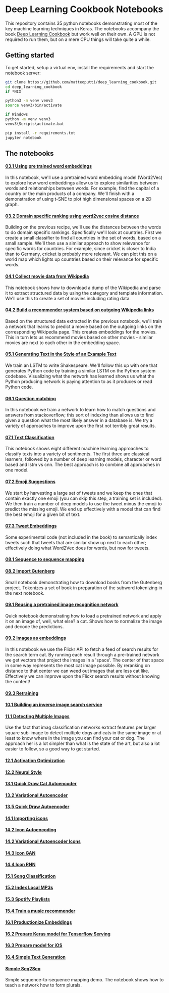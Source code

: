 # Deep Learning Cookbook Notebooks

This repository contains 35 python notebooks demonstrating most of the key
machine learning techniques in Keras. The notebooks accompany the book
[Deep Learning Cookbook](https://www.amazon.com/Deep-Learning-Cookbook-Practical-Recipes) but work well on their own. A GPU is not required to run them,
but on a mere CPU things will take quite a while.

## Getting started

To get started, setup a virtual env, install the requirements and start the notebook server:

```Bash
git clone https://github.com/matteoputti/deep_learning_cookbook.git
cd deep_learning_cookbook
if *NIX

python3 -m venv venv3
source venv3/bin/activate

if Windows
python -m venv venv3
venv3\Scripts\activate.bat

pip install -r requirements.txt
jupyter notebook
```

## The notebooks

#### [03.1 Using pre trained word embeddings](https://github.com/matteoputti/deep_learning_cookbook/blob/master/03.1%20Using%20pre%20trained%20word%20embeddings.ipynb)

In this notebook, we'll use a pretrained word embedding model (Word2Vec) to explore how word embeddings allow us
to explore similarities between words and relationships between words. For example, find the capital of a country
or the main products of a company. We'll finish with a demonstration of using t-SNE to plot high dimensional
spaces on a 2D graph. 

#### [03.2 Domain specific ranking using word2vec cosine distance](https://github.com/matteoputti/deep_learning_cookbook/blob/master/03.2%20Domain%20specific%20ranking%20using%20word2vec%20cosine%20distance.ipynb)

Building on the previous recipe, we'll use the distances between the words to do domain specific rankings. Specifically
we'll look at countries. First we create a small classifier to find all countries in the set of words, based on a small
sample. We'll then use a similar approach to show relevance for specific words for countries. For example, since
cricket is closer to India than to Germany, cricket is probably more relevant. We can plot this on a world map which
lights up countries based on their relevance for specific words.

#### [04.1 Collect movie data from Wikipedia](https://github.com/matteoputti/deep_learning_cookbook/blob/master/04.1%20Collect%20movie%20data%20from%20Wikipedia.ipynb)

This notebook shows how to download a dump of the Wikipedia and parse it to extract structured data by using the
category and template information. We'll use this to create a set of movies including rating data.

#### [04.2 Build a recommender system based on outgoing Wikipedia links](https://github.com/matteoputti/deep_learning_cookbook/blob/master/04.2%20Build%20a%20recommender%20system%20based%20on%20outgoing%20Wikipedia%20links.ipynb)

Based on the structured data extracted in the previous notebook, we'll train a network that learns to predict a movie
based on the outgoing links on the corresponding Wikipedia page. This creates embeddings for the movies. This in
turn lets us recommend movies based on other movies - similar movies are next to each other in the embedding
space.

#### [05.1 Generating Text in the Style of an Example Text](https://github.com/matteoputti/deep_learning_cookbook/blob/master/05.1%20Generating%20Text%20in%20the%20Style%20of%20an%20Example%20Text.ipynb)

We train an LSTM to write Shakespeare. We'll follow this up with one that generates Python code by training a similar
LSTM on the Python system codebase. Visualizing what the network has learned shows us what the Python producing
network is paying attention to as it produces or read Python code.

#### [06.1 Question matching](https://github.com/matteoputti/deep_learning_cookbook/blob/master/06.1%20Question%20matching.ipynb)

In this notebook we train a network to learn how to match questions and answers from stackoverflow; this sort of indexing
than allows us to find given a question what the most likely answer in a database is. We try a variety of approaches to
improve upon the first not terribly great results.

#### [07.1 Text Classification](https://github.com/matteoputti/deep_learning_cookbook/blob/master/07.1%20Text%20Classification.ipynb)

This notebook shows eight different machine learning approaches to classify texts into a variety of sentiments. The first
three are classical learners, followed by a number of deep learning models, character or word based and lstm vs cnn. The
best approach is to combine all approaches in one model.

#### [07.2 Emoji Suggestions](https://github.com/matteoputti/deep_learning_cookbook/blob/master/07.2%20Emoji%20Suggestions.ipynb)

We start by harvesting a large set of tweets and we keep the ones that contain exactly one emoji (you can skip this step,
a training set is included). We then train a number of deep models to use the tweet minus the emoji to predict the missing
emoji. We end up effectively with a model that can find the best emoji for a given bit of text.

#### [07.3 Tweet Embeddings](https://github.com/matteoputti/deep_learning_cookbook/blob/master/07.3%20Tweet%20Embeddings.ipynb)

Some experimental code (not included in the book) to semantically index tweets such that tweets that are similar show
up next to each other; effectively doing what Word2Vec does for words, but now for tweets.

#### [08.1 Sequence to sequence mapping](https://github.com/matteoputti/deep_learning_cookbook/blob/master/08.1%20Sequence%20to%20sequence%20mapping.ipynb)
#### [08.2 Import Gutenberg](https://github.com/matteoputti/deep_learning_cookbook/blob/master/08.2%20Import%20Gutenberg.ipynb)

Small notebook demonstrating how to download books from the Gutenberg project. Tokenizes a set of book in preparation of
the subword tokenizing in the next notebook.

#### [09.1 Reusing a pretrained image recognition network](https://github.com/matteoputti/deep_learning_cookbook/blob/master/09.1%20Reusing%20a%20pretrained%20image%20recognition%20network.ipynb)

Quick notebook demonstrating how to load a pretrained network and apply it on an image of, well, what else? a cat.
Shows how to normalize the image and decode the predictions.

#### [09.2 Images as embeddings](https://github.com/matteoputti/deep_learning_cookbook/blob/master/09.2%20Images%20as%20embeddings.ipynb)

In this notebook we use the Flickr API to fetch a feed of search results for the search term cat. By running each result through a pre-trained network
we get vectors that project the images in a 'space'. The center of that space in some way represents the most cat image possible. By reranking on
distance to that center we can weed out images that are less cat like. Effectively we can improve upon the Flickr search results without
knowing the content!

#### [09.3 Retraining](https://github.com/matteoputti/deep_learning_cookbook/blob/master/09.3%20Retraining.ipynb)
#### [10.1 Building an inverse image search service](https://github.com/matteoputti/deep_learning_cookbook/blob/master/10.1%20Building%20an%20inverse%20image%20search%20service.ipynb)
#### [11.1 Detecting Multiple Images](https://github.com/matteoputti/deep_learning_cookbook/blob/master/11.1%20Detecting%20Multiple%20Images.ipynb)

Use the fact that imag classification networks extract features per larger square sub-image to detect multiple dogs and cats in the same
image or at least to know where in the image you can find your cat or dog. The approach her is a lot simpler than what is the state of the
art, but also a lot easier to follow, so a good way to get started.

#### [12.1 Activation Optimization](https://github.com/matteoputti/deep_learning_cookbook/blob/master/12.1%20Activation%20Optimization.ipynb)
#### [12.2 Neural Style](https://github.com/matteoputti/deep_learning_cookbook/blob/master/12.2%20Neural%20Style.ipynb)
#### [13.1 Quick Draw Cat Autoencoder](https://github.com/matteoputti/deep_learning_cookbook/blob/master/13.1%20Quick%20Draw%20Cat%20Autoencoder.ipynb)
#### [13.2 Variational Autoencoder](https://github.com/matteoputti/deep_learning_cookbook/blob/master/13.2%20Variational%20Autoencoder.ipynb)
#### [13.5 Quick Draw Autoencoder](https://github.com/matteoputti/deep_learning_cookbook/blob/master/13.5%20Quick%20Draw%20Autoencoder.ipynb)
#### [14.1 Importing icons](https://github.com/matteoputti/deep_learning_cookbook/blob/master/14.1%20Importing%20icons.ipynb)
#### [14.2 Icon Autoencoding](https://github.com/matteoputti/deep_learning_cookbook/blob/master/14.2%20Icon%20Autoencoding.ipynb)
#### [14.2 Variational Autoencoder Icons](https://github.com/matteoputti/deep_learning_cookbook/blob/master/14.2%20Variational%20Autoencoder%20Icons.ipynb)
#### [14.3 Icon GAN](https://github.com/matteoputti/deep_learning_cookbook/blob/master/14.3%20Icon%20GAN.ipynb)
#### [14.4 Icon RNN](https://github.com/matteoputti/deep_learning_cookbook/blob/master/14.4%20Icon%20RNN.ipynb)
#### [15.1 Song Classification](https://github.com/matteoputti/deep_learning_cookbook/blob/master/15.1%20Song%20Classification.ipynb)
#### [15.2 Index Local MP3s](https://github.com/matteoputti/deep_learning_cookbook/blob/master/15.2%20Index%20Local%20MP3s.ipynb)
#### [15.3 Spotify Playlists](https://github.com/matteoputti/deep_learning_cookbook/blob/master/15.3%20Spotify%20Playlists.ipynb)
#### [15.4 Train a music recommender](https://github.com/matteoputti/deep_learning_cookbook/blob/master/15.4%20Train%20a%20music%20recommender.ipynb)
#### [16.1 Productionize Embeddings](https://github.com/matteoputti/deep_learning_cookbook/blob/master/16.1%20Productionize%20Embeddings.ipynb)
#### [16.2 Prepare Keras model for Tensorflow Serving](https://github.com/matteoputti/deep_learning_cookbook/blob/master/16.2%20Prepare%20Keras%20model%20for%20Tensorflow%20Serving.ipynb)
#### [16.3 Prepare model for iOS](https://github.com/matteoputti/deep_learning_cookbook/blob/master/16.3%20Prepare%20model%20for%20iOS.ipynb)
#### [16.4 Simple Text Generation](https://github.com/matteoputti/deep_learning_cookbook/blob/master/16.4%20Simple%20Text%20Generation.ipynb)
#### [Simple Seq2Seq](https://github.com/matteoputti/deep_learning_cookbook/blob/master/Simple%20Seq2Seq.ipynb)

Simple sequence-to-sequence mapping demo. The notebook shows how to teach a network how to form plurals.
